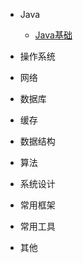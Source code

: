 
* Java

  * [Java基础](./docs/java/main.md)
* 操作系统
  
* 网络
  
* 数据库

* 缓存

* 数据结构

* 算法

* 系统设计

* 常用框架

* 常用工具

* 其他

  

